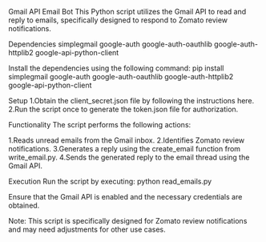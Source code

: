 Gmail API Email Bot
This Python script utilizes the Gmail API to read and reply to emails, specifically designed to respond to Zomato review notifications.

Dependencies
simplegmail
google-auth
google-auth-oauthlib
google-auth-httplib2
google-api-python-client

Install the dependencies using the following command:
pip install simplegmail google-auth google-auth-oauthlib google-auth-httplib2 google-api-python-client

Setup
1.Obtain the client_secret.json file by following the instructions here.
2.Run the script once to generate the token.json file for authorization.

Functionality
The script performs the following actions:

1.Reads unread emails from the Gmail inbox.
2.Identifies Zomato review notifications.
3.Generates a reply using the create_email function from write_email.py.
4.Sends the generated reply to the email thread using the Gmail API.

Execution
Run the script by executing:
python read_emails.py

Ensure that the Gmail API is enabled and the necessary credentials are obtained.

Note: This script is specifically designed for Zomato review notifications and may need adjustments for other use cases.
